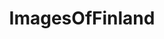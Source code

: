 ---
title: ImagesOfFinland
crosslinks:
- Suomi
- EarthPorn
- imagesofnetwork
- europe
- pics
- Finland
- mildlyinteresting
- finlandConspiracy
- whatsthisplant
- HistoryPorn
- funny
- u_2BrkOnThru
- CandidSports
- mycology
- TheWayWeWere
- itookapicture
- spiders
- MapPorn
- ShroomID
- discgolf
---